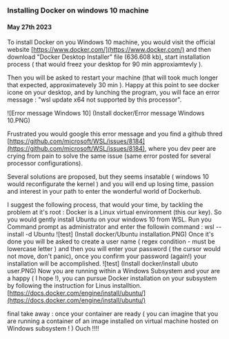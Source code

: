 <h3> Installing Docker on windows 10 machine </h3>
<h4> May 27th 2023 </h4>


To install Docker on you Windows 10 machine, you would visit the official website [https://www.docker.com/](https://www.docker.com/)
and then download "Docker Desktop Installer" file (636.608 kb), start installation process ( that would freez your desktop for 90 min approxiamtevly ).

Then you will be asked to restart your machine (that will took much longer that expected, approximatevely 30 min ).
Happy at this point to see docker icone on your desktop, and by lunching the program, you will face an error message : 
 "wsl update x64 not supported by this processor".
 
 ![Error message Windows 10]  (Install docker/Error message Windows 10.PNG)
 
Frustrated you would google this error message and you find a github thred [https://github.com/microsoft/WSL/issues/8184](https://github.com/microsoft/WSL/issues/8184), where you dev peer 
are crying from pain to solve the same issue (same error posted for several processor configurations). 

Several solutions are proposed, but they seems insatable ( windows 10 would reconfigurate the kernel ) and you will end up losing time, passion and interest
in your path to enter the wonderful world of Dockerhub. 

I suggest the following process, that would your time, by tackling the problem at it's root :  Docker is a Linux virtual environment (this our key).
So you would gently install Ubuntu on your windows 10 from WSL.
Run you Command prompt as administrator and enter the followin command : 
wsl --install -d Ubuntu
![test]  (Install docker/Ubuntu installation.PNG)
Once it's done you will be asked to create a user name ( regex condition - must be lowercase letter ) and then you will enter your password ( the cursor would not 
move, don't panic), once you confirm your password (again!) your installation will be accomplished.
![test] (Install docker/install ubuto user.PNG)
Now you are running within a Windows Subsystem and your are a happy ( I hope !), you can pursue Docker installation on your subsystem by following the instruction for Linus installtion. 
[https://docs.docker.com/engine/install/ubuntu/](https://docs.docker.com/engine/install/ubuntu/)

final take away : once your container are ready ( you can imagine that you are running a container of an image installed on virtual machine hosted on Windows subsystem ! ) Ouch !!!!  


